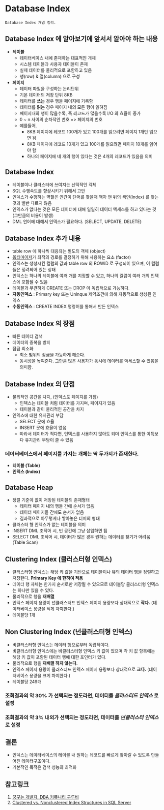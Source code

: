 # Database Index
```
Database Index 개념 정리.
```

## Database Index 에 알아보기에 앞서서 알아야 하는 내용
* __테이블__
  * 데이터베이스 내에 존재하는 대표적인 개체
  * 시스템 테이블과 사용자 테이블이 존재
  * 실제 데이터를 물리적으로 포함하고 있음
  * 행(row) & 열(column) 으로 구성
* __페이지__
  * 데이터 파일을 구성하는 논리단위
  * 기본 데이터의 저장 단위 8KB
  * 데이터를 __쓰는__ 경우 행을 페이지에 기록함
  * 데이터를 __읽는__ 경우 페이지 내의 모든 행이 읽혀짐
  * 페이지내의 행이 많을수록, 즉 레코드가 많을수록 I/O 의 효율이 증가
  * 0 ~ n 사이의 순차적인 번호 => 페이지의 번호
  * 예를들어,
    * 8KB 페이지에 레코드 100개가 있고 100개를 읽으려면 페이지 1개만 읽으면 됨
    * 8KB 페이지에 레코드 10개가 있고 100개를 읽으려면 페이지 10개를 읽어야 함
    * 하나의 페이지에 네 개의 행이 있다는 것은 4개의 레코드가 있음을 의미

## Database Index
* 테이블이나 클러스터에 쓰여지는 선택적인 객체
* SQL 수행속도를 향상시키기 위해서 고안
* 인덱스가 수행하는 역할은 인간이 단어를 찾을때 책자 맨 뒤의 색인(Index) 를 찾는것과 별반 다르지 않음
* 인덱스가 없다는 것은 모든 데이터에 대해 일일히 데이터 액세스를 하고 있다는 것 (그만큼의 비용이 발생)
* DML 언어에 대해서 인덱스가 필요하다. (SELECT, UPDATE, DELETE)

## Database Index 추가 내용
* table row 에 하나씩 대응되는 별도의 객체 (object)
* [옵티마이저](http://www.gurubee.net/lecture/2400)가 최적의 경로를 결정하기 위해 사용하는 요소 (factor)
* 인덱스는 생성시킨 컬럼의 값과 table row 의 ROWID 로 구성되어 있으며, 이 컬럼들은 정려되어 있는 상태
* 인덱스는 하나의 테이블에 여러 개를 지정할 수 있고, 하나의 컬럼이 여러 개의 인덱스에 포함될 수 있음
* 테이블과 무관하게 CREATE 또는 DROP 이 독립적으로 가능하다.
* __자동인덱스__ : Primary key 또는 Uninque 제약조건에 의해 자동적으로 생성된 인덱스
* __수동인덱스__ : CREATE INDEX 명령어를 통해서 만든 인덱스

## Database Index 의 장점
* 빠른 데이터 검색
* 데이터의 중복을 방지
* 잠금 최소화
  * 최소 범위의 잠금을 가능하게 해준다.
  * 동시성을 높여준다. 그만큼 많은 사용자가 동시에 데이터를 액세스할 수 있음을 의미함.

## Database Index 의 단점
* 물리적인 공간을 차지, (인덱스도 페이지를 가짐)
  * 인덱스는 테이블 처럼 데이터를 가지며, 페이지가 있음
  * 테이블과 같이 물리적인 공간을 차지
* 인덱스에 대한 유지관리 부담
  * SELECT 문에 효율
  * INSERT 문에 효율이 없음
  * 따라서 데이터가 적다면, 인덱스를 사용하지 않아도 되며 인덱스를 통한 이득보다 유지관리 부담이 클 수 있음

### 데이터베이스에서 페이지를 가지는 개체는 딱 두가지가 존재한다.
* __테이블 (Table)__
* __인덱스 (Index)__

## Database Heap
* 정렬 기준이 없이 저장된 테이블의 존재형태
  * 데이터 페이지 내의 행들 간에 순서가 없음
  * 데이터 페이지들 간에도 순서가 없음
  * 결과적으로 아무렇게나 쌓아놓은 더미의 형태
* 클러스터 형 인덱스가 없는 테이블을 의미
* INSERT DML 조작어 시, 빈 공간에 그냥 삽입하면 됨
* SELECT DML 조작어 시, 데이터가 많은 경우 원하는 데이터를 찾기가 어려움 (Table Scan)

## Clustering Index (클러스터형 인덱스)
* 클러스터형 인덱스는 해당 키 값을 기반으로 테이블이나 뷰의 데이터 행을 정렬하고 저장한다. __Primary Key 에 한하여 적용__ 
* 데이터 행 자체는 한가지 순서로만 저장될 수 있으므로 테이블당 클러스터형 인덱스는 하나만 있을 수 있다.
* 물리적으로 행을 __재배열__
* 인덱스 페이지 용량이 넌클러스터드 인덱스 페이지 용량보다 상대적으로 __작다.__ (데이터베이스 용량을 적게 차지한다.)
* 테이블당 1개

## Non Clustering Index (넌클러스터형 인덱스)
* 비클러스터형 인덱스는 데이터 행으로부터 독립적이다. 
* 비클러스터형 인덱스에는 비클러스터형 인덱스 키 값이 있으며 각 키 값 항목에는 해당 키 값이 포함된 데이터 행에 대한 포인터가 있다. 
* 물리적으로 행을 __재배열 하지 않는다.__ 
* 인덱스 페이지 용량이 클러스터드 인덱스 페이지 용량보다 상대적으로 __크다.__ (데이터베이스 용량을 크게 차지한다.)
* 테이블당 249개

### 조회결과의 약 30% 가 선택되는 정도라면, 데이터를 _클러스터드 인덱스_ 로 설정

### 조회결과의 약 3% 내외가 선택되는 정도라면, 데이터를 _넌클러스터 인덱스_ 로 설정

## 결론
* 인덱스는 데이터베이스의 테이블 내 원하는 레코드를 빠르게 찾아갈 수 있도록 만들어진 데이터구조이다. 
* 기본적인 목적은 검색 성능의 최적화

## 참고링크
1. [꿈꾸는 개발자, DBA 커뮤니티 구루비](http://www.gurubee.net/)
2. [Clustered vs. Nonclustered Index Structures in SQL Server](https://www.youtube.com/watch?v=ITcOiLSfVJQ&t=363s)
